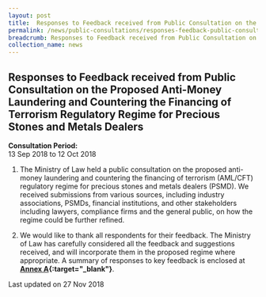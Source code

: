 ```yaml
---
layout: post
title:  Responses to Feedback received from Public Consultation on the Proposed Anti-Money Laundering and Countering the Financing of Terrorism Regulatory Regime for Precious Stones and Metals Dealers
permalink: /news/public-consultations/responses-feedback-public-consultation-aml-cft-regulatory-regime-for-psmds/
breadcrumb: Responses to Feedback received from Public Consultation on the Proposed Anti-Money Laundering and Countering the Financing of Terrorism Regulatory Regime for Precious Stones and Metals Dealers
collection_name: news
---
```


Responses to Feedback received from Public Consultation on the Proposed Anti-Money Laundering and Countering the Financing of Terrorism Regulatory Regime for Precious Stones and Metals Dealers
---

**Consultation Period:**  
13 Sep 2018 to 12 Oct 2018

1. The Ministry of Law held a public consultation on the proposed anti-money laundering and countering the financing of terrorism (AML/CFT) regulatory regime for precious stones and metals dealers (PSMD). We received submissions from various sources, including industry associations, PSMDs, financial institutions, and other stakeholders including lawyers, compliance firms and the general public, on how the regime could be further refined.

2. We would like to thank all respondents for their feedback. The Ministry of Law has carefully considered all the feedback and suggestions received, and will incorporate them in the proposed regime where appropriate. A summary of responses to key feedback is enclosed at  **[Annex A](/files/AMLCFT_PSMD_Public_Consult_Response.pdf/){:target="_blank"}**. 

<p class="right-side-updated">Last updated on 27 Nov 2018
</p>
